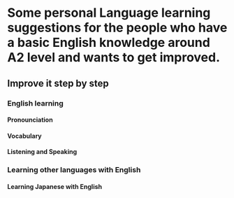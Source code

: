 # Some personal Language learning suggestions for the people who have a basic English knowledge around A2 level and wants to get improved.
## Improve it step by step
### English learning
#### Pronounciation
#### Vocabulary
#### Listening and Speaking
### Learning other languages with English
#### Learning Japanese with English

